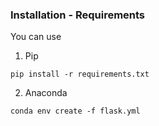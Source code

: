 ### Installation - Requirements 

You can use 
1. Pip 

```
pip install -r requirements.txt
```

2. Anaconda  

```
conda env create -f flask.yml
```